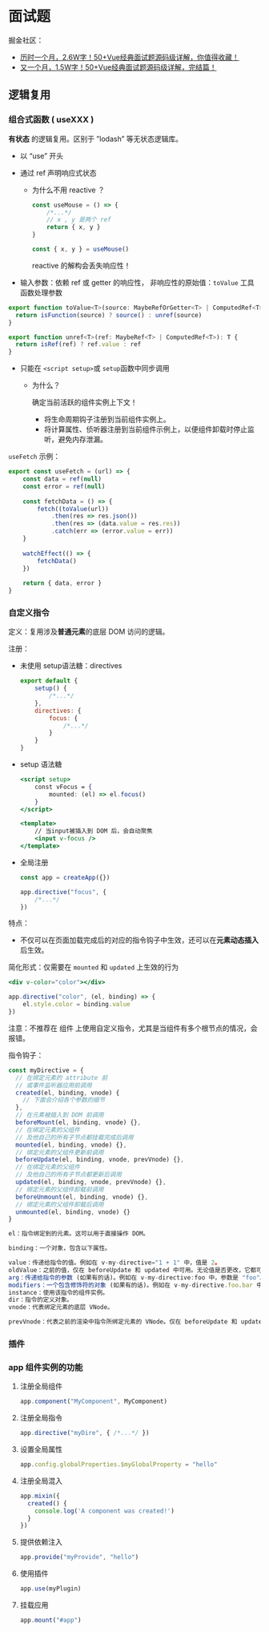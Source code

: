 # 面试题

掘金社区：

- [历时一个月，2.6W字！50+Vue经典面试题源码级详解，你值得收藏！](https://juejin.cn/post/7097067108663558151)
- [又一个月，1.5W字！50+Vue经典面试题源码级详解，完结篇！](https://juejin.cn/post/7115055320913117220)

## 逻辑复用

### 组合式函数 ( useXXX )

**有状态** 的逻辑复用。区别于 ”lodash” 等无状态逻辑库。

- 以 “use” 开头
- 通过 ref 声明响应式状态
    - 为什么不用 reactive ？
        
        ```jsx
        const useMouse = () => {
        	/*...*/
        	// x , y 是两个 ref
        	return { x, y }
        }
        
        const { x, y } = useMouse()
        ```
        
        reactive 的解构会丢失响应性！
        
- 输入参数：依赖 ref 或 getter 的响应性， 非响应性的原始值：`toValue` 工具函数处理参数

```jsx
export function toValue<T>(source: MaybeRefOrGetter<T> | ComputedRef<T>): T {
  return isFunction(source) ? source() : unref(source)
}

export function unref<T>(ref: MaybeRef<T> | ComputedRef<T>): T {
  return isRef(ref) ? ref.value : ref
}
```

- 只能在 `<script setup>`或 `setup`函数中同步调用
    - 为什么？
        
        确定当前活跃的组件实例上下文！
        
        - 将生命周期钩子注册到当前组件实例上。
        - 将计算属性、侦听器注册到当前组件示例上，以便组件卸载时停止监听，避免内存泄漏。

`useFetch` 示例：

```jsx
export const useFetch = (url) => {
	const data = ref(null)
	const error = ref(null)
	
	const fetchData = () => {
		fetch((toValue(url))
			.then(res => res.json())
			.then(res => (data.value = res.res))
			.catch(err => (error.value = err))
	}
	
	watchEffect(() => {
		fetchData()
	})
	
	return { data, error }
}
```

### 自定义指令

定义：复用涉及**普通元素**的底层 DOM 访问的逻辑。

注册：

- 未使用 setup语法糖：directives
    
    ```jsx
    export default {
    	setup() {
    		/*...*/
    	}, 
    	directives: {
    		focus: {
    			/*...*/
    		}
    	}
    }
    ```
    
- setup 语法糖
    
    ```jsx
    <script setup>
    	const vFocus = {
    		mounted: (el) => el.focus()
    	}
    </script>
    
    <template>
    	// 当input被插入到 DOM 后，会自动聚焦
    	<input v-focus />
    </template>
    ```
    
- 全局注册
    
    ```jsx
    const app = createApp({})
    
    app.directive("focus", {
    	/*...*/
    })
    ```
    

特点：

- 不仅可以在页面加载完成后的对应的指令钩子中生效，还可以在**元素动态插入**后生效。

简化形式：仅需要在 `mounted` 和 `updated` 上生效的行为

```jsx
<div v-color="color"></div>

app.directive("color", (el, binding) => {
	el.style.color = binding.value
})
```

注意：不推荐在 组件 上使用自定义指令，尤其是当组件有多个根节点的情况，会报错。

指令钩子：

```jsx
const myDirective = {
  // 在绑定元素的 attribute 前
  // 或事件监听器应用前调用
  created(el, binding, vnode) {
    // 下面会介绍各个参数的细节
  },
  // 在元素被插入到 DOM 前调用
  beforeMount(el, binding, vnode) {},
  // 在绑定元素的父组件
  // 及他自己的所有子节点都挂载完成后调用
  mounted(el, binding, vnode) {},
  // 绑定元素的父组件更新前调用
  beforeUpdate(el, binding, vnode, prevVnode) {},
  // 在绑定元素的父组件
  // 及他自己的所有子节点都更新后调用
  updated(el, binding, vnode, prevVnode) {},
  // 绑定元素的父组件卸载前调用
  beforeUnmount(el, binding, vnode) {},
  // 绑定元素的父组件卸载后调用
  unmounted(el, binding, vnode) {}
}

el：指令绑定到的元素。这可以用于直接操作 DOM。

binding：一个对象，包含以下属性。

value：传递给指令的值。例如在 v-my-directive="1 + 1" 中，值是 2。
oldValue：之前的值，仅在 beforeUpdate 和 updated 中可用。无论值是否更改，它都可用。
arg：传递给指令的参数 (如果有的话)。例如在 v-my-directive:foo 中，参数是 "foo"。
modifiers：一个包含修饰符的对象 (如果有的话)。例如在 v-my-directive.foo.bar 中，修饰符对象是 { foo: true, bar: true }。
instance：使用该指令的组件实例。
dir：指令的定义对象。
vnode：代表绑定元素的底层 VNode。

prevVnode：代表之前的渲染中指令所绑定元素的 VNode。仅在 beforeUpdate 和 updated 钩子中可用。
```

### 插件

### app 组件实例的功能

1. 注册全局组件
    
    ```jsx
    app.component("MyComponent", MyComponent)
    ```
    
2. 注册全局指令
    
    ```jsx
    app.directive("myDire", { /*...*/ })
    ```
    
3. 设置全局属性
    
    ```jsx
    app.config.globalProperties.$myGlobalProperty = "hello"
    ```
    
4. 注册全局混入
    
    ```jsx
    app.mixin({
      created() {
        console.log('A component was created!')
      }
    })
    ```
    
5. 提供依赖注入
    
    ```jsx
    app.provide("myProvide", "hello")
    ```
    
6. 使用插件
    
    ```jsx
    app.use(myPlugin)
    ```
    
7. 挂载应用
    
    ```jsx
    app.mount("#app")
    ```